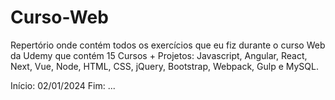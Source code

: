 # Curso-Web
Repertório onde contém todos os exercícios que eu fiz durante o curso Web da Udemy que contém 15 Cursos + Projetos: Javascript, Angular, React, Next, Vue, Node, HTML, CSS, jQuery, Bootstrap, Webpack, Gulp e MySQL.

Início: 02/01/2024
Fim: ...
